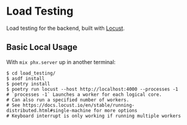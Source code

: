 # Load Testing

Load testing for the backend, built with [Locust](https://locust.io).

## Basic Local Usage

With `mix phx.server` up in another terminal:

```
$ cd load_testing/
$ asdf install
$ poetry install
$ poetry run locust --host http://localhost:4000 --processes -1
# `processes -1` Launches a worker for each logical core.
# Can also run a specified number of workers.
# See https://docs.locust.io/en/stable/running-distributed.html#single-machine for more options
# Keyboard interrupt is only working if running multiple workers
```
